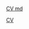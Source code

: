[CV md](https://anastasiya-barabash.github.io/rsschool-cv/cv)



[CV](https://anastasiya-barabash.github.io/rsschool-cv/)
